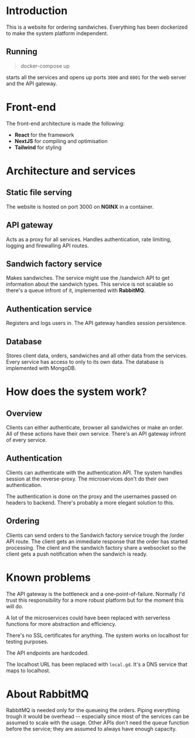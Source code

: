 # Introduction

This is a website for ordering sandwiches. Everything has been dockerized to make the system platform independent.

## Running

> docker-compose up

starts all the services and opens up ports `3000` and `8001` for the web server and the API gateway.

# Front-end

The front-end architecture is made the following:

- **React** for the framework
- **NextJS** for compiling and optimisation
- **Tailwind** for styling

# Architecture and services

## Static file serving

The website is hosted on port 3000 on **NGINX** in a container.

## API gateway

Acts as a proxy for all services. Handles authentication, rate limiting, logging and firewalling API routes.

## Sandwich factory service

Makes sandwiches. The service might use the /sandwich API to get information about the sandwich types. This service is not scalable so there's a queue infront of it, implemented with **RabbitMQ**.

## Authentication service

Registers and logs users in. The API gateway handles session persistence.

## Database

Stores client data, orders, sandwiches and all other data from the services. Every service has access to only to its own data. The database is implemented with MongoDB.

# How does the system work?

## Overview

Clients can either authenticate, browser all sandwiches or make an order. All of these actions have their own service. There's an API gateway infront of every service.

## Authentication

Clients can authenticate with the authentication API. The system handles session at the reverse-proxy. The microservices don't do their own authentication.

The authentication is done on the proxy and the usernames passed on headers to backend. There's probably a more elegant solution to this.

## Ordering

Clients can send orders to the Sandwich factory service trough the /order API route. The client gets an immediate response that the order has started processing. The client and the sandwich factory share a websocket so the client gets a push notification when the sandwich is ready.

# Known problems

The API gateway is the bottleneck and a one-point-of-failure. Normally I'd trust this responsibility for a more robust platform but for the moment this will do.

A lot of the microservices could have been replaced with serverless functions for more abstraction and efficiency.

There's no SSL certificates for anything. The system works on localhost for testing purposes.

The API endpoints are hardcoded.

The localhost URL has been replaced with `local.gd`. It's a DNS service that maps to localhost.

# About RabbitMQ

RabbitMQ is needed only for the queueing the orders. Piping everything trough it would be overhead -- especially since most of the services can be assumed to scale with the usage. Other APIs don't need the queue function before the service; they are assumed to always have enough capacity.
